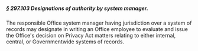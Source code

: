 ##### § 297.103 Designations of authority by system manager. #####

The responsible Office system manager having jurisdiction over a system of records may designate in writing an Office employee to evaluate and issue the Office's decision on Privacy Act matters relating to either internal, central, or Governmentwide systems of records.